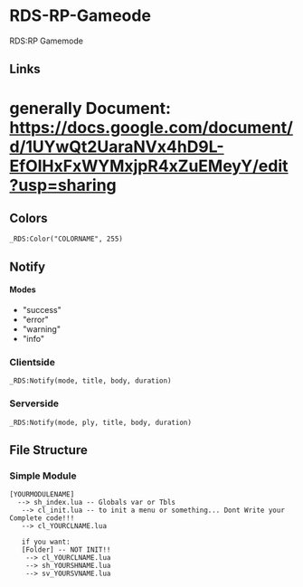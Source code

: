 # RDS-RP-Gameode
RDS:RP Gamemode

## Links
# generally Document: https://docs.google.com/document/d/1UYwQt2UaraNVx4hD9L-EfOIHxFxWYMxjpR4xZuEMeyY/edit?usp=sharing

## Colors
```
_RDS:Color("COLORNAME", 255)
```

## Notify

#### Modes
- "success"
- "error"
- "warning"
- "info"

### Clientside
```
_RDS:Notify(mode, title, body, duration)
```
### Serverside
```
_RDS:Notify(mode, ply, title, body, duration)
```

## File Structure

### Simple Module
```
[YOURMODULENAME]
  --> sh_index.lua -- Globals var or Tbls
   --> cl_init.lua -- to init a menu or something... Dont Write your Complete code!!!
   --> cl_YOURCLNAME.lua
   
   if you want:
   [Folder] -- NOT INIT!!
    --> cl_YOURCLNAME.lua
    --> sh_YOURSHNAME.lua
    --> sv_YOURSVNAME.lua
```
   
